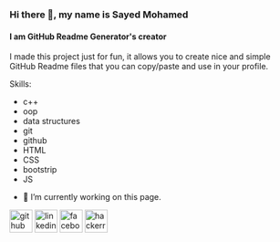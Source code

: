 ### Hi there 👋, my name is Sayed Mohamed
#### I am GitHub Readme Generator's creator


I made this project just for fun, it allows you to create nice and simple GitHub Readme files that you can copy/paste and use in your profile.

Skills:
* c++
* oop
* data structures
* git
* github
* HTML
* CSS  
* bootstrip
* JS



- 🔭 I’m currently working on this page. 


[<img src='https://cdn.jsdelivr.net/npm/simple-icons@3.0.1/icons/github.svg' alt='github' height='40'>](https://github.com/sayedmohameddev)  [<img src='https://cdn.jsdelivr.net/npm/simple-icons@3.0.1/icons/linkedin.svg' alt='linkedin' height='40'>](https://www.linkedin.com/in/sayed-mohameddev-b860982aa//)  [<img src='https://cdn.jsdelivr.net/npm/simple-icons@3.0.1/icons/facebook.svg' alt='facebook' height='40'>](https://www.facebook.com/profile.php?id=100036507706960&locale=ar_AR)  [<img src='https://cdn.jsdelivr.net/npm/simple-icons@3.0.1/icons/hackerrank.svg' alt='hackerrank' height='40'>](@sayedmohameddev)  




